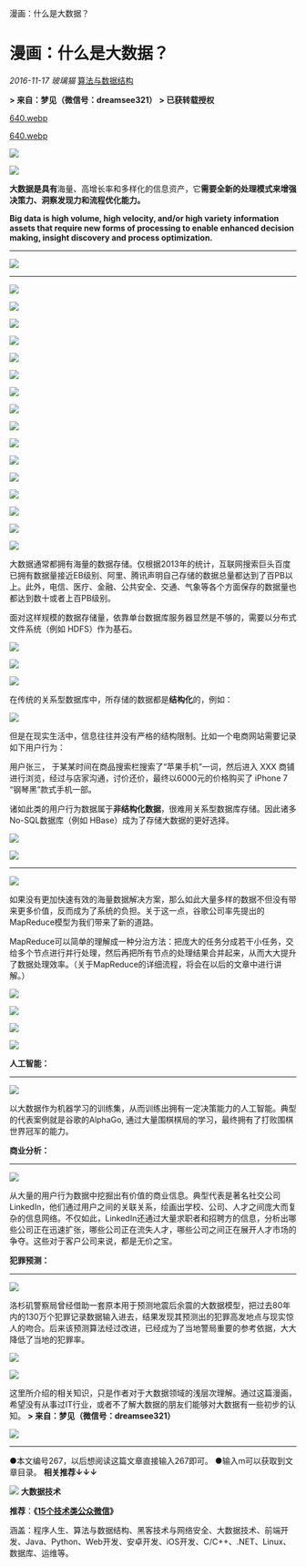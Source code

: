 漫画：什么是大数据？

#  漫画：什么是大数据？

 *2016-11-17*  *玻璃猫*  [算法与数据结构](https://mp.weixin.qq.com/s?__biz=MzI2NjA3NTc4Ng==&mid=2652078761&idx=1&sn=64e408c944a5eb2e788be2dd280c53c8&chksm=f174894cc603005a557e4ffebd78b97f7015255ff90bb22ed5c4bbb40b11a795656b7eaec599&scene=21##)

**> 来自：梦见（微信号：dreamsee321）**
**> 已获转载授权**

[640.webp](../_resources/f3b757d6275a7f18d3f2ef7793a93a7a.webp)

[640.webp](../_resources/6685bde9e645b5ca2844eda474bf527b.webp)

![](../_resources/bed7781074b6ef20a69762ddaec6093c.png)

![](../_resources/bed7781074b6ef20a69762ddaec6093c.png)

**大数据是具有**海量、高增长率和多样化的信息资产，它**需要全新的处理模式来增强决策力、洞察发现力和流程优化能力。**

**Big data is high volume, high velocity, and/or high variety information assets that require new forms of processing to enable enhanced decision making, insight discovery and process optimization.**

****
**![](../_resources/bed7781074b6ef20a69762ddaec6093c.png)**

****
**![](../_resources/bed7781074b6ef20a69762ddaec6093c.png)**

![](../_resources/bed7781074b6ef20a69762ddaec6093c.png)

![](../_resources/bed7781074b6ef20a69762ddaec6093c.png)

![](../_resources/bed7781074b6ef20a69762ddaec6093c.png)

![](../_resources/bed7781074b6ef20a69762ddaec6093c.png)

![](../_resources/bed7781074b6ef20a69762ddaec6093c.png)

![](../_resources/bed7781074b6ef20a69762ddaec6093c.png)

![](../_resources/bed7781074b6ef20a69762ddaec6093c.png)

![](../_resources/bed7781074b6ef20a69762ddaec6093c.png)

![](../_resources/bed7781074b6ef20a69762ddaec6093c.png)

![](../_resources/bed7781074b6ef20a69762ddaec6093c.png)

![](../_resources/bed7781074b6ef20a69762ddaec6093c.png)

![](../_resources/bed7781074b6ef20a69762ddaec6093c.png)

![](../_resources/bed7781074b6ef20a69762ddaec6093c.png)

![](../_resources/bed7781074b6ef20a69762ddaec6093c.png)

![](../_resources/bed7781074b6ef20a69762ddaec6093c.png)

大数据通常都拥有海量的数据存储。仅根据2013年的统计，互联网搜索巨头百度已拥有数据量接近EB级别、阿里、腾讯声明自己存储的数据总量都达到了百PB以上。此外，电信、医疗、金融、公共安全、交通、气象等各个方面保存的数据量也都达到数十或者上百PB级别。

面对这样规模的数据存储量，依靠单台数据库服务器显然是不够的，需要以分布式文件系统（例如 HDFS）作为基石。

![](../_resources/bed7781074b6ef20a69762ddaec6093c.png)

![](../_resources/bed7781074b6ef20a69762ddaec6093c.png)

![](../_resources/bed7781074b6ef20a69762ddaec6093c.png)

在传统的关系型数据库中，所存储的数据都是**结构化**的，例如：

![](../_resources/bed7781074b6ef20a69762ddaec6093c.png)

但是在现实生活中，信息往往并没有严格的结构限制。比如一个电商网站需要记录如下用户行为：

用户张三， 于某某时间在商品搜索栏搜索了“苹果手机”一词，然后进入 XXX 商铺进行浏览，经过与店家沟通，讨价还价，最终以6000元的价格购买了 iPhone 7 “钢琴黑”款式手机一部。

诸如此类的用户行为数据属于**非结构化数据**，很难用关系型数据库存储。因此诸多No-SQL数据库（例如 HBase）成为了存储大数据的更好选择。

![](../_resources/bed7781074b6ef20a69762ddaec6093c.png)

![](../_resources/bed7781074b6ef20a69762ddaec6093c.png)

****
**![](../_resources/bed7781074b6ef20a69762ddaec6093c.png)**

如果没有更加快速有效的海量数据解决方案，那么如此大量多样的数据不但没有带来更多价值，反而成为了系统的负担。关于这一点，谷歌公司率先提出的MapReduce模型为我们带来了新的道路。

MapReduce可以简单的理解成一种分治方法：把庞大的任务分成若干小任务，交给多个节点进行并行处理，然后再把所有节点的处理结果合并起来，从而大大提升了数据处理效率。（关于MapReduce的详细流程，将会在以后的文章中进行讲解。）

![](../_resources/bed7781074b6ef20a69762ddaec6093c.png)

![](../_resources/bed7781074b6ef20a69762ddaec6093c.png)

![](../_resources/bed7781074b6ef20a69762ddaec6093c.png)

![](../_resources/bed7781074b6ef20a69762ddaec6093c.png)

**人工智能：**
****
**![](../_resources/bed7781074b6ef20a69762ddaec6093c.png)**

以大数据作为机器学习的训练集，从而训练出拥有一定决策能力的人工智能。典型的代表案例就是谷歌的AlphaGo, 通过大量围棋棋局的学习，最终拥有了打败围棋世界冠军的能力。

**商业分析：**
****
**![](../_resources/bed7781074b6ef20a69762ddaec6093c.png)**

从大量的用户行为数据中挖掘出有价值的商业信息。典型代表是著名社交公司LinkedIn，他们通过用户之间的关联关系，绘画出学校、公司、人才之间庞大而复杂的信息网络。不仅如此，LinkedIn还通过大量求职者和招聘方的信息，分析出哪些公司正在迅速扩张，哪些公司正在流失人才，哪些公司之间正在展开人才市场的争夺。这些对于客户公司来说，都是无价之宝。

**犯罪预测：**
****
**![](../_resources/bed7781074b6ef20a69762ddaec6093c.png)**

洛杉矶警察局曾经借助一套原本用于预测地震后余震的大数据模型，把过去80年内的130万个犯罪记录数据输入进去，结果发现其预测出的犯罪高发地点与现实惊人的吻合。后来该预测算法经过改进，已经成为了当地警局重要的参考依据，大大降低了当地的犯罪率。

![](../_resources/bed7781074b6ef20a69762ddaec6093c.png)

![](../_resources/bed7781074b6ef20a69762ddaec6093c.png)

这里所介绍的相关知识，只是作者对于大数据领域的浅层次理解。通过这篇漫画，希望没有从事过IT行业，或者不了解大数据的朋友们能够对大数据有一些初步的认知。
**> 来自：梦见（微信号：dreamsee321）**

![](../_resources/bed7781074b6ef20a69762ddaec6093c.png)

* * *

●本文编号267，以后想阅读这篇文章直接输入267即可。
●输入m可以获取到文章目录。
**相关推荐↓↓↓**

********![](../_resources/bed7781074b6ef20a69762ddaec6093c.png)********
**大数据技术**

**推荐**：**《**[**15个技术类公众微信**](http://mp.weixin.qq.com/s?__biz=MzI2NjA3NTc4Ng==&mid=403066215&idx=2&sn=25fb3d07edf39a0f567bdbc3a8b5e63a&scene=21#wechat_redirect)**》**

涵盖：程序人生、算法与数据结构、黑客技术与网络安全、大数据技术、前端开发、Java、Python、Web开发、安卓开发、iOS开发、C/C++、.NET、Linux、数据库、运维等。